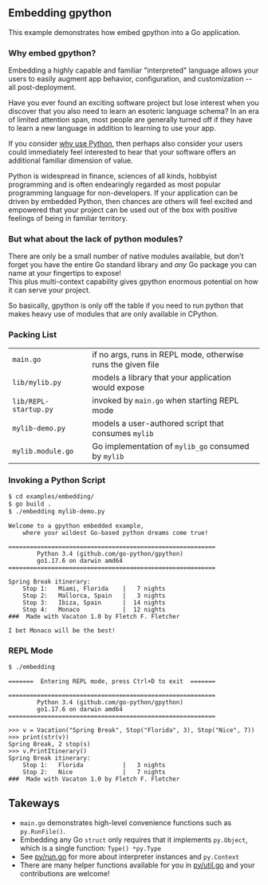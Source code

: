 ## Embedding gpython

This example demonstrates how embed gpython into a Go application.  


### Why embed gpython?

Embedding a highly capable and familiar "interpreted" language allows your users
to easily augment app behavior, configuration, and customization -- all post-deployment.

Have you ever found an exciting software project but lose interest when you discover that you 
also need to learn an esoteric language schema?  In an era of limited attention span, 
most people are generally turned off if they have to learn a new language in addition to learning
to use your app.

If you consider [why use Python](https://www.stxnext.com/what-is-python-used-for/), then perhaps also 
consider your users could immediately feel interested to hear that your software offers
an additional familiar dimension of value. 

Python is widespread in finance, sciences of all kinds, hobbyist programming and is often 
endearingly regarded as most popular programming language for non-developers. 
If your application can be driven by embedded Python, then chances are others will 
feel excited and empowered that your project can be used out of the box 
with positive feelings of being in familiar territory.

### But what about the lack of python modules?

There are only be a small number of native modules available, but don't forget you have the entire
Go standard library and *any* Go package you can name at your fingertips to expose!  
This plus multi-context capability gives gpython enormous potential on how it can
serve your project.

So basically, gpython is only off the table if you need to run python that makes heavy use of 
modules that are only available in CPython.

### Packing List

|                       |                                                                   |
|---------------------- | ------------------------------------------------------------------|
| `main.go`             | if no args, runs in REPL mode, otherwise runs the given file      |
| `lib/mylib.py`        | models a library that your application would expose               |
| `lib/REPL-startup.py` | invoked by `main.go` when starting REPL mode                      |
| `mylib-demo.py`       | models a user-authored script that consumes `mylib`               |
| `mylib.module.go`     | Go implementation of `mylib_go` consumed by `mylib`               |


### Invoking a Python Script

```bash
$ cd examples/embedding/
$ go build .
$ ./embedding mylib-demo.py
```
```
Welcome to a gpython embedded example, 
    where your wildest Go-based python dreams come true!

==========================================================
        Python 3.4 (github.com/go-python/gpython)
        go1.17.6 on darwin amd64
==========================================================

Spring Break itinerary:
    Stop 1:   Miami, Florida    |   7 nights
    Stop 2:   Mallorca, Spain   |   3 nights
    Stop 3:   Ibiza, Spain      |  14 nights
    Stop 4:   Monaco            |  12 nights
###  Made with Vacaton 1.0 by Fletch F. Fletcher 

I bet Monaco will be the best!
```

### REPL Mode

```bash
$ ./embedding
```
```
=======  Entering REPL mode, press Ctrl+D to exit  =======

==========================================================
        Python 3.4 (github.com/go-python/gpython)
        go1.17.6 on darwin amd64
==========================================================

>>> v = Vacation("Spring Break", Stop("Florida", 3), Stop("Nice", 7))
>>> print(str(v))
Spring Break, 2 stop(s)
>>> v.PrintItinerary()
Spring Break itinerary:
    Stop 1:   Florida           |   3 nights
    Stop 2:   Nice              |   7 nights
###  Made with Vacaton 1.0 by Fletch F. Fletcher 
```

## Takeways

  - `main.go` demonstrates high-level convenience functions such as `py.RunFile()`.
  - Embedding any Go `struct` only requires that it implements `py.Object`, which is a single function: 
    `Type() *py.Type`
  - See [py/run.go](https://github.com/go-python/gpython/tree/master/py/run.go) for more about interpreter instances and `py.Context`
  - There are many helper functions available for you in [py/util.go](https://github.com/go-python/gpython/tree/master/py/util.go) and your contributions are welcome!
